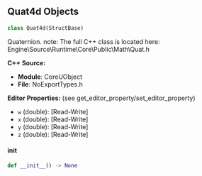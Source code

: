 ## Quat4d Objects

```python
class Quat4d(StructBase)
```

Quaternion.
note: The full C++ class is located here: Engine\Source\Runtime\Core\Public\Math\Quat.h

**C++ Source:**

- **Module**: CoreUObject
- **File**: NoExportTypes.h

**Editor Properties:** (see get_editor_property/set_editor_property)

- ``w`` (double):  [Read-Write]
- ``x`` (double):  [Read-Write]
- ``y`` (double):  [Read-Write]
- ``z`` (double):  [Read-Write]

<a id="unreal.Quat4d.__init__"></a>

#### __init__

```python
def __init__() -> None
```

<a id="unreal.DaySequenceConditionSet"></a>